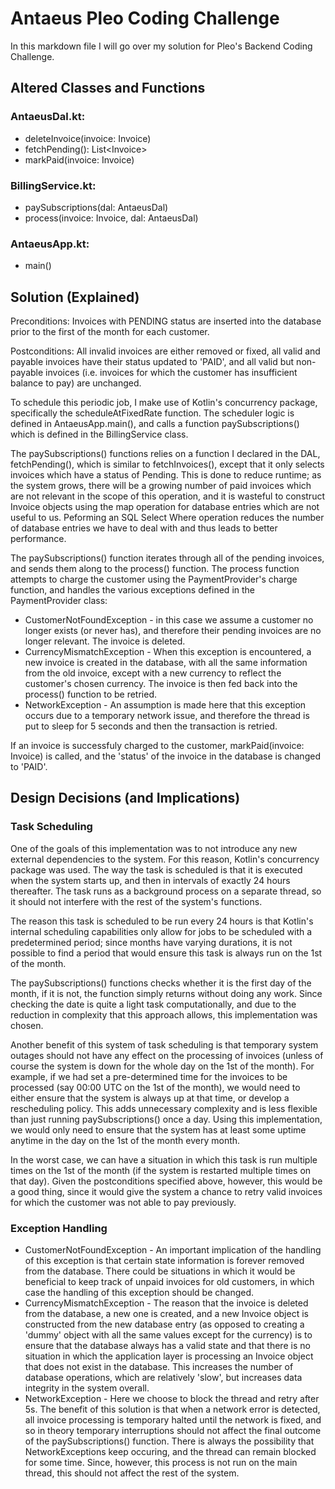 # Antaeus Pleo Coding Challenge 

In this markdown file I will go over my solution for Pleo's Backend Coding Challenge.

## Altered Classes and Functions

### AntaeusDal.kt:

*  deleteInvoice(invoice: Invoice)
*  fetchPending(): List<<Invoice>Invoice>
*  markPaid(invoice: Invoice)

### BillingService.kt:

* paySubscriptions(dal: AntaeusDal)
* process(invoice: Invoice, dal: AntaeusDal)

### AntaeusApp.kt:

* main()

## Solution (Explained)

Preconditions: Invoices with PENDING status are inserted into the database prior to the first of the month for each customer.

Postconditions: All invalid invoices are either removed or fixed, all valid and payable invoices have their status updated to 'PAID', and all valid but non-payable invoices (i.e. invoices for which the customer has insufficient balance to pay) are unchanged. 


To schedule this periodic job, I make use of Kotlin's concurrency package, specifically the scheduleAtFixedRate function. The scheduler logic is defined in AntaeusApp.main(), and calls a function paySubscriptions() which is defined in the BillingService class. 

The paySubscriptions() functions relies on a function I declared in the DAL, fetchPending(), which is similar to fetchInvoices(), except that it only selects invoices which have a status of Pending. This is done to reduce runtime; as the system grows, there will be a growing number of paid invoices which are not relevant in the scope of this operation, and it is wasteful to construct Invoice objects using the map operation for database entries which are not useful to us. Peforming an SQL Select Where operation reduces the number of database entries we have to deal with and thus leads to better performance. 

The paySubscriptions() function iterates through all of the pending invoices, and sends them along to the process() function. The process function attempts to charge the customer using the PaymentProvider's charge function, and handles the various exceptions defined in the PaymentProvider class:

* CustomerNotFoundException - in this case we assume a customer no longer exists (or never has), and therefore their pending invoices are no longer relevant. The invoice is deleted.
* CurrencyMismatchException - When this exception is encountered, a new invoice is created in the database, with all the same information from the old invoice, except with a new currency to reflect the customer's chosen currency. The invoice is then fed back into the process() function to be retried.
* NetworkException - An assumption is made here that this exception occurs due to a temporary network issue, and therefore the thread is put to sleep for 5 seconds and then the transaction is retried.

If an invoice is successfuly charged to the customer, markPaid(invoice: Invoice) is called, and the 'status' of the invoice in the database is changed to 'PAID'. 

## Design Decisions (and Implications) 

### Task Scheduling

One of the goals of this implementation was to not introduce any new external dependencies to the system. For this reason, Kotlin's concurrency package was used. The way the task is scheduled is that it is executed when the system starts up, and then in intervals of exactly 24 hours thereafter. The task runs as a background process on a separate thread, so it should not interfere with the rest of the system's functions. 

The reason this task is scheduled to be run every 24 hours is that Kotlin's internal scheduling capabilities only allow for jobs to be scheduled with a predetermined period; since months have varying durations, it is not possible to find a period that would ensure this task is always run on the 1st of the month.

The paySubscriptions() functions checks whether it is the first day of the month, if it is not, the function simply returns without doing any work. Since checking the date is quite a light task computationally, and due to the reduction in complexity that this approach allows, this implementation was chosen. 

Another benefit of this system of task scheduling is that temporary system outages should not have any effect on the processing of invoices (unless of course the system is down for the whole day on the 1st of the month). For example, if we had set a pre-determined time for the invoices to be processed (say 00:00 UTC on the 1st of the month), we would need to either ensure that the system is always up at that time, or develop a rescheduling policy. This adds unnecessary complexity and is less flexible than just running paySubscriptions() once a day. Using this implementation, we would only need to ensure that the system has at least some uptime anytime in the day on the 1st of the month every month. 

In the worst case, we can have a situation in which this task is run multiple times on the 1st of the month (if the system is restarted multiple times on that day). Given the postconditions specified above, however, this would be a good thing, since it would give the system a chance to retry valid invoices for which the customer was not able to pay previously. 

### Exception Handling

* CustomerNotFoundException - An important implication of the handling of this exception is that certain state information is forever removed from the database. There could be situations in which it would be beneficial to keep track of unpaid invoices for old customers, in which case the handling of this exception should be changed.
* CurrencyMismatchException - The reason that the invoice is deleted from the database, a new one is created, and a new Invoice object is constructed from the new database entry (as opposed to creating a 'dummy' object with all the same values except for the currency) is to ensure that the database always has a valid state and that there is no situation in which the application layer is processing an Invoice object that does not exist in the database. This increases the number of database operations, which are relatively 'slow', but increases data integrity in the system overall.
* NetworkException - Here we choose to block the thread and retry after 5s. The benefit of this solution is that when a network error is detected, all invoice processing is temporary halted until the network is fixed, and so in theory temporary interruptions should not affect the final outcome of the paySubscriptions() function. There is always the possibility that NetworkExceptions keep occuring, and the thread can remain blocked for some time. Since, however, this process is not run on the main thread, this should not affect the rest of the system. 


